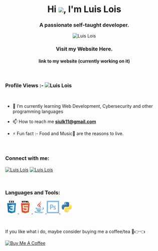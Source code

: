 <h1 align="center">Hi  <img src = "https://raw.githubusercontent.com/MartinHeinz/MartinHeinz/master/wave.gif" width = 30px>, I'm Luis Lois</h1>
<h3 align="center">A passionate self-taught developer.</h3>
<p align="center"><img src="https://camo.githubusercontent.com/7b74c6396b4fe40895b2d3da58b95e97abbd2e15c5ef58be30e954fc1b059da8/68747470733a2f2f692e696d6775722e636f6d2f384d75705a48592e676966" alt="Luis Lois" /></p>


<h3 align="center">Visit my Website Here.</h3>
<h4 align="center">link to my website (currently working on it)</h4>

<br>

<p align="left"> <h3>Profile Views :-  <img src="https://komarev.com/ghpvc/?username=luislois-pw&label=Profile%20views&color=0e75b6&style=flat"
    alt="Luis Lois" /> </h3> 
  </p>

<br>



- 🌱 I’m currently learning Web Development, Cybersecurity and other programming languages

- 📫 How to reach me **siulk11@gmail.com**

- ⚡ Fun fact :- Food and Music🎵 are the reasons to live.

<br>

<h3 align="left">Connect with me:</h3>
<p align="left"> 
  <a href="https://instagram.com/luislois_11" target="blank"><img align="center"
      src="https://raw.githubusercontent.com/rahuldkjain/github-profile-readme-generator/master/src/images/icons/Social/instagram.svg"
      alt="Luis Lois" height="30" width="40" /></a> 
 <a href="https://twitter.com/luislois_11" target="blank"><img align="center"
      src="https://raw.githubusercontent.com/rahuldkjain/github-profile-readme-generator/master/src/images/icons/Social/twitter.svg"
      alt="Luis Lois" height="30" width="40" /></a> 
</p>

<br>

<h3 align="left">Languages and Tools:</h3>
<p align="left"> <a href="https://www.w3schools.com/css/" target="_blank"
    rel="noreferrer"> <img
      src="https://raw.githubusercontent.com/devicons/devicon/master/icons/css3/css3-original-wordmark.svg" alt="css3"
      width="40" height="40" /> </a> <a href="https://www.w3.org/html/" target="_blank" rel="noreferrer"> <img
      src="https://raw.githubusercontent.com/devicons/devicon/master/icons/html5/html5-original-wordmark.svg"
      alt="html5" width="40" height="40" /> </a>  <a href="https://www.java.com" target="_blank" rel="noreferrer"> <img
      src="https://raw.githubusercontent.com/devicons/devicon/master/icons/java/java-original.svg" alt="java" width="40"
      height="40" /> </a>  <a href="https://www.photoshop.com/en" target="_blank"
    rel="noreferrer"> <img
      src="https://raw.githubusercontent.com/devicons/devicon/master/icons/photoshop/photoshop-line.svg" alt="photoshop"
      width="40" height="40" /> </a> <a href="https://www.python.org" target="_blank" rel="noreferrer"> <img
      src="https://raw.githubusercontent.com/devicons/devicon/master/icons/python/python-original.svg" alt="python"
      width="40" height="40" /> </a> </p>

<br>

If you like what i do, maybe consider buying me a coffee/tea 🥺👉👈

<a href="https://www.buymeacoffee.com/luislois" target="_blank"><img src="https://cdn.buymeacoffee.com/buttons/v2/default-red.png" alt="Buy Me A Coffee" width="150" ></a>
